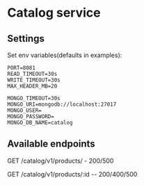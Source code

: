 # Catalog service

## Settings
Set env variables(defaults in examples):
```env
PORT=8081
READ_TIMEOUT=30s
WRITE_TIMEOUT=30s
MAX_HEADER_MB=20

MONGO_TIMEOUT=30s
MONGO_URI=mongodb://localhost:27017
MONGO_USER=
MONGO_PASSWORD=
MONGO_DB_NAME=catalog
```
## Available endpoints

GET /catalog/v1/products/ - 200/500

GET /catalog/v1/products/:id -- 200/400/500